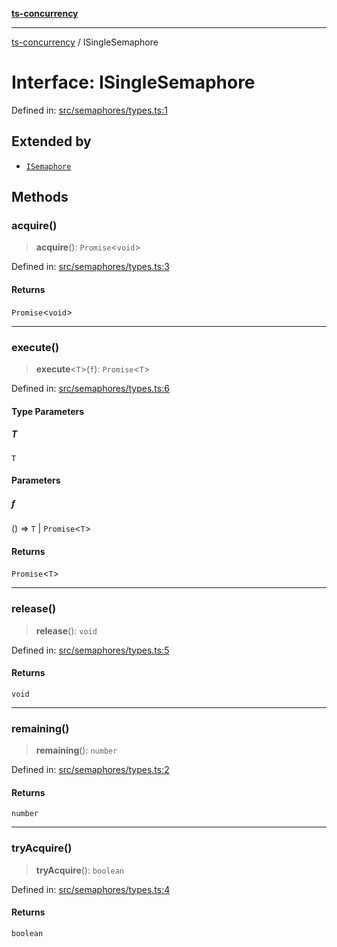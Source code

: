 [**ts-concurrency**](../README.md)

---

[ts-concurrency](../globals.md) / ISingleSemaphore

# Interface: ISingleSemaphore

Defined in: [src/semaphores/types.ts:1](https://github.com/alaincaron/ts-concurrency/blob/14635812c23c675e64adee55a3fe7ec34903fcb2/src/semaphores/types.ts#L1)

## Extended by

- [`ISemaphore`](ISemaphore.md)

## Methods

### acquire()

> **acquire**(): `Promise`\<`void`\>

Defined in: [src/semaphores/types.ts:3](https://github.com/alaincaron/ts-concurrency/blob/14635812c23c675e64adee55a3fe7ec34903fcb2/src/semaphores/types.ts#L3)

#### Returns

`Promise`\<`void`\>

---

### execute()

> **execute**\<`T`\>(`f`): `Promise`\<`T`\>

Defined in: [src/semaphores/types.ts:6](https://github.com/alaincaron/ts-concurrency/blob/14635812c23c675e64adee55a3fe7ec34903fcb2/src/semaphores/types.ts#L6)

#### Type Parameters

##### T

`T`

#### Parameters

##### f

() => `T` \| `Promise`\<`T`\>

#### Returns

`Promise`\<`T`\>

---

### release()

> **release**(): `void`

Defined in: [src/semaphores/types.ts:5](https://github.com/alaincaron/ts-concurrency/blob/14635812c23c675e64adee55a3fe7ec34903fcb2/src/semaphores/types.ts#L5)

#### Returns

`void`

---

### remaining()

> **remaining**(): `number`

Defined in: [src/semaphores/types.ts:2](https://github.com/alaincaron/ts-concurrency/blob/14635812c23c675e64adee55a3fe7ec34903fcb2/src/semaphores/types.ts#L2)

#### Returns

`number`

---

### tryAcquire()

> **tryAcquire**(): `boolean`

Defined in: [src/semaphores/types.ts:4](https://github.com/alaincaron/ts-concurrency/blob/14635812c23c675e64adee55a3fe7ec34903fcb2/src/semaphores/types.ts#L4)

#### Returns

`boolean`
